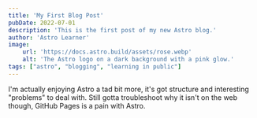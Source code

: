 ```yaml
---
title: 'My First Blog Post'
pubDate: 2022-07-01
description: 'This is the first post of my new Astro blog.'
author: 'Astro Learner'
image:
    url: 'https://docs.astro.build/assets/rose.webp'
    alt: 'The Astro logo on a dark background with a pink glow.'
tags: ["astro", "blogging", "learning in public"]
---
```



I'm actually enjoying Astro a tad bit more, it's got structure and interesting "problems" to deal with.
Still gotta troubleshoot why it isn't on the web though, GitHub Pages is a pain with Astro.